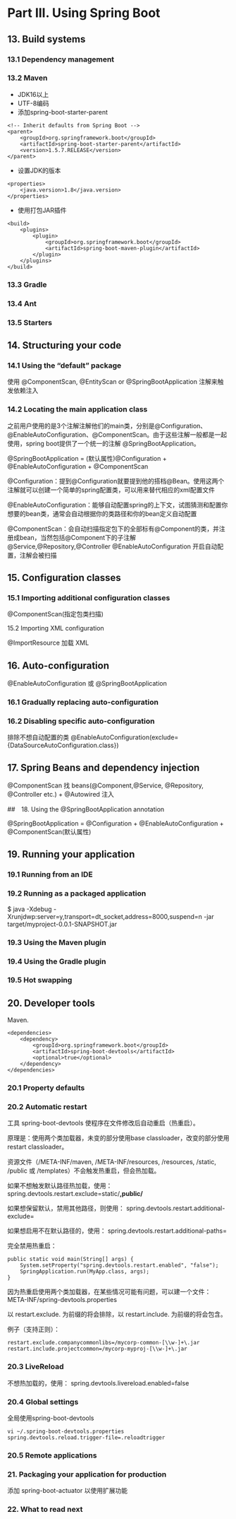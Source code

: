 # Part III. Using Spring Boot
## 13. Build systems

### 13.1 Dependency management

### 13.2 Maven

+ JDK16以上
+ UTF-8编码
+ 添加spring-boot-starter-parent

```
<!-- Inherit defaults from Spring Boot -->
<parent>
	<groupId>org.springframework.boot</groupId>
	<artifactId>spring-boot-starter-parent</artifactId>
	<version>1.5.7.RELEASE</version>
</parent>
```

+ 设置JDK的版本
```
<properties>
	<java.version>1.8</java.version>
</properties>
```
+ 使用打包JAR插件
```
<build>
	<plugins>
		<plugin>
			<groupId>org.springframework.boot</groupId>
			<artifactId>spring-boot-maven-plugin</artifactId>
		</plugin>
	</plugins>
</build>
```

### 13.3 Gradle
### 13.4 Ant

### 13.5 Starters

## 14. Structuring your code

### 14.1 Using the “default” package
使用 @ComponentScan, @EntityScan or @SpringBootApplication 注解来触发依赖注入

### 14.2 Locating the main application class

之前用户使用的是3个注解注解他们的main类，分别是@Configuration、@EnableAutoConfiguration、@ComponentScan。由于这些注解一般都是一起使用，spring boot提供了一个统一的注解 @SpringBootApplication。

@SpringBootApplication = (默认属性)@Configuration + @EnableAutoConfiguration + @ComponentScan

@Configuration：提到@Configuration就要提到他的搭档@Bean。使用这两个注解就可以创建一个简单的spring配置类，可以用来替代相应的xml配置文件

@EnableAutoConfiguration：能够自动配置spring的上下文，试图猜测和配置你想要的bean类，通常会自动根据你的类路径和你的bean定义自动配置

@ComponentScan：会自动扫描指定包下的全部标有@Component的类，并注册成bean，当然包括@Component下的子注解@Service,@Repository,@Controller
@EnableAutoConfiguration 开启自动配置，注解会被扫描


## 15. Configuration classes
### 15.1 Importing additional configuration classes

@ComponentScan(指定包类扫描)

15.2 Importing XML configuration

@ImportResource 加载 XML

## 16. Auto-configuration

@EnableAutoConfiguration 或 @SpringBootApplication

### 16.1 Gradually replacing auto-configuration

### 16.2 Disabling specific auto-configuration

排除不想自动配置的类
@EnableAutoConfiguration(exclude={DataSourceAutoConfiguration.class})


## 17. Spring Beans and dependency injection

@ComponentScan 找 beans(@Component,@Service, @Repository, @Controller etc.) + @Autowired 注入

##　18. Using the @SpringBootApplication annotation

@SpringBootApplication = @Configuration + @EnableAutoConfiguration + @ComponentScan(默认属性)

## 19. Running your application

### 19.1 Running from an IDE

### 19.2 Running as a packaged application

$ java -Xdebug -Xrunjdwp:server=y,transport=dt_socket,address=8000,suspend=n -jar target/myproject-0.0.1-SNAPSHOT.jar

### 19.3 Using the Maven plugin

### 19.4 Using the Gradle plugin

### 19.5 Hot swapping

## 20. Developer tools

Maven.
```
<dependencies>
	<dependency>
		<groupId>org.springframework.boot</groupId>
		<artifactId>spring-boot-devtools</artifactId>
		<optional>true</optional>
	</dependency>
</dependencies>
```

### 20.1 Property defaults

### 20.2 Automatic restart

工具 spring-boot-devtools 使程序在文件修改后自动重启（热重启）。

原理是：使用两个类加载器，未变的部分使用base classloader，改变的部分使用restart classloader。

资源文件（/META-INF/maven, /META-INF/resources, /resources, /static, /public 或 /templates）不会触发热重启，但会热加载。

如果不想触发默认路径热加载，使用：
spring.devtools.restart.exclude=static/**,public/**

如果想保留默认，禁用其他路径，则使用：
spring.devtools.restart.additional-exclude=

如果想启用不在默认路径的，使用：
spring.devtools.restart.additional-paths=

完全禁用热重启：

```
public static void main(String[] args) {
	System.setProperty("spring.devtools.restart.enabled", "false");
	SpringApplication.run(MyApp.class, args);
}
```

因为热重启使用两个类加载器，在某些情况可能有问题，可以建一个文件：
META-INF/spring-devtools.properties

以 restart.exclude. 为前缀的将会排除，以 restart.include. 为前缀的将会包含。

例子（支持正则）：
```
restart.exclude.companycommonlibs=/mycorp-common-[\\w-]+\.jar
restart.include.projectcommon=/mycorp-myproj-[\\w-]+\.jar
```

### 20.3 LiveReload

不想热加载的，使用：
spring.devtools.livereload.enabled=false

### 20.4 Global settings

全局使用spring-boot-devtools

```
vi ~/.spring-boot-devtools.properties
spring.devtools.reload.trigger-file=.reloadtrigger
```

### 20.5 Remote applications

### 21. Packaging your application for production
添加 spring-boot-actuator 以使用扩展功能

### 22. What to read next
